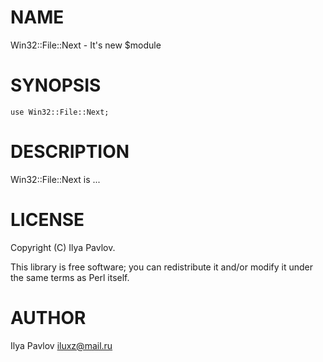 # NAME

Win32::File::Next - It's new $module

# SYNOPSIS

    use Win32::File::Next;

# DESCRIPTION

Win32::File::Next is ...

# LICENSE

Copyright (C) Ilya Pavlov.

This library is free software; you can redistribute it and/or modify
it under the same terms as Perl itself.

# AUTHOR

Ilya Pavlov <iluxz@mail.ru>
